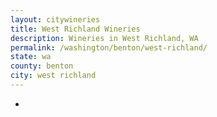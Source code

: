 ```yaml
---
layout: citywineries
title: West Richland Wineries
description: Wineries in West Richland, WA
permalink: /washington/benton/west-richland/
state: wa
county: benton
city: west richland
---
```

-
